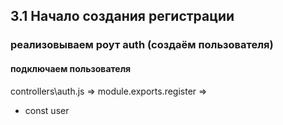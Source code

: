 ## 3.1 Начало создания регистрации

### реализовываем роут auth (создаём пользователя)

#### подключаем пользователя

controllers\auth.js => module.exports.register =>

- const user

